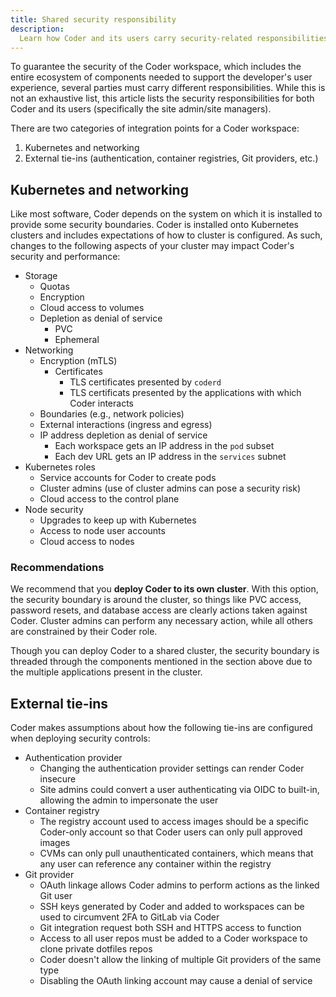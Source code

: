 ```yaml
---
title: Shared security responsibility
description:
  Learn how Coder and its users carry security-related responsibilities.
---
```


To guarantee the security of the Coder workspace, which includes the entire
ecosystem of components needed to support the developer's user experience,
several parties must carry different responsibilities. While this is not an
exhaustive list, this article lists the security responsibilities for both Coder
and its users (specifically the site admin/site managers).

There are two categories of integration points for a Coder workspace:

1. Kubernetes and networking
1. External tie-ins (authentication, container registries, Git providers, etc.)

## Kubernetes and networking

Like most software, Coder depends on the system on which it is installed to
provide some security boundaries. Coder is installed onto Kubernetes clusters
and includes expectations of how to cluster is configured. As such, changes to
the following aspects of your cluster may impact Coder's security and
performance:

- Storage
  - Quotas
  - Encryption
  - Cloud access to volumes
  - Depletion as denial of service
    - PVC
    - Ephemeral
- Networking
  - Encryption (mTLS)
    - Certificates
      - TLS certificates presented by `coderd`
      - TLS certificats presented by the applications with which Coder
        interacts
  - Boundaries (e.g., network policies)
  - External interactions (ingress and egress)
  - IP address depletion as denial of service
    - Each workspace gets an IP address in the `pod` subset
    - Each dev URL gets an IP address in the `services` subnet
- Kubernetes roles
  - Service accounts for Coder to create pods
  - Cluster admins (use of cluster admins can pose a security risk)
  - Cloud access to the control plane
- Node security
  - Upgrades to keep up with Kubernetes
  - Access to node user accounts
  - Cloud access to nodes

### Recommendations

We recommend that you **deploy Coder to its own cluster**. With this option, the
security boundary is around the cluster, so things like PVC access, password
resets, and database access are clearly actions taken against Coder. Cluster
admins can perform any necessary action, while all others are constrained by
their Coder role.

Though you can deploy Coder to a shared cluster, the security boundary is
threaded through the components mentioned in the section above due to the
multiple applications present in the cluster.

## External tie-ins

Coder makes assumptions about how the following tie-ins are configured when
deploying security controls:

- Authentication provider
  - Changing the authentication provider settings can render Coder insecure
  - Site admins could convert a user authenticating via OIDC to built-in,
    allowing the admin to impersonate the user
- Container registry
  - The registry account used to access images should be a specific
    Coder-only account so that Coder users can only pull approved images
  - CVMs can only pull unauthenticated containers, which means that any user can
    reference any container within the registry
- Git provider
  - OAuth linkage allows Coder admins to perform actions as the linked Git user
  - SSH keys generated by Coder and added to workspaces can be used to
    circumvent 2FA to GitLab via Coder
  - Git integration request both SSH and HTTPS access to function
  - Access to all user repos must be added to a Coder workspace to clone private
    dotfiles repos
  - Coder doesn't allow the linking of multiple Git providers of the same type
  - Disabling the OAuth linking account may cause a denial of service
